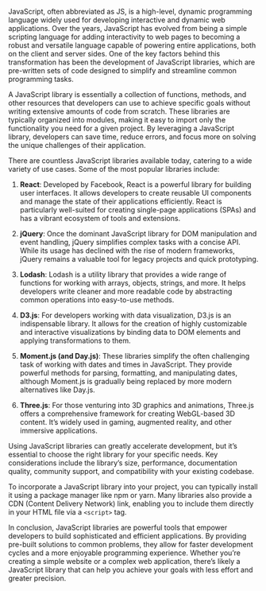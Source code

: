 JavaScript, often abbreviated as JS, is a high-level, dynamic programming language widely used for developing interactive and dynamic web applications. Over the years, JavaScript has evolved from being a simple scripting language for adding interactivity to web pages to becoming a robust and versatile language capable of powering entire applications, both on the client and server sides. One of the key factors behind this transformation has been the development of JavaScript libraries, which are pre-written sets of code designed to simplify and streamline common programming tasks.

A JavaScript library is essentially a collection of functions, methods, and other resources that developers can use to achieve specific goals without writing extensive amounts of code from scratch. These libraries are typically organized into modules, making it easy to import only the functionality you need for a given project. By leveraging a JavaScript library, developers can save time, reduce errors, and focus more on solving the unique challenges of their application.

There are countless JavaScript libraries available today, catering to a wide variety of use cases. Some of the most popular libraries include:

1. **React**: Developed by Facebook, React is a powerful library for building user interfaces. It allows developers to create reusable UI components and manage the state of their applications efficiently. React is particularly well-suited for creating single-page applications (SPAs) and has a vibrant ecosystem of tools and extensions.

2. **jQuery**: Once the dominant JavaScript library for DOM manipulation and event handling, jQuery simplifies complex tasks with a concise API. While its usage has declined with the rise of modern frameworks, jQuery remains a valuable tool for legacy projects and quick prototyping.

3. **Lodash**: Lodash is a utility library that provides a wide range of functions for working with arrays, objects, strings, and more. It helps developers write cleaner and more readable code by abstracting common operations into easy-to-use methods.

4. **D3.js**: For developers working with data visualization, D3.js is an indispensable library. It allows for the creation of highly customizable and interactive visualizations by binding data to DOM elements and applying transformations to them.

5. **Moment.js (and Day.js)**: These libraries simplify the often challenging task of working with dates and times in JavaScript. They provide powerful methods for parsing, formatting, and manipulating dates, although Moment.js is gradually being replaced by more modern alternatives like Day.js.

6. **Three.js**: For those venturing into 3D graphics and animations, Three.js offers a comprehensive framework for creating WebGL-based 3D content. It’s widely used in gaming, augmented reality, and other immersive applications.

Using JavaScript libraries can greatly accelerate development, but it’s essential to choose the right library for your specific needs. Key considerations include the library’s size, performance, documentation quality, community support, and compatibility with your existing codebase.

To incorporate a JavaScript library into your project, you can typically install it using a package manager like npm or yarn. Many libraries also provide a CDN (Content Delivery Network) link, enabling you to include them directly in your HTML file via a `<script>` tag.

In conclusion, JavaScript libraries are powerful tools that empower developers to build sophisticated and efficient applications. By providing pre-built solutions to common problems, they allow for faster development cycles and a more enjoyable programming experience. Whether you’re creating a simple website or a complex web application, there’s likely a JavaScript library that can help you achieve your goals with less effort and greater precision.

